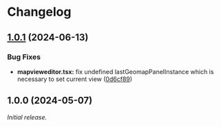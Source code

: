 # Changelog
## [1.0.1](https://github.com/felix-mu/geomap-wms-panel/compare/v1.0.0...v1.0.1) (2024-06-13)


### Bug Fixes

* **mapvieweditor.tsx:** fix undefined lastGeomapPanelInstance which is necessary to set current view ([0d6cf89](https://github.com/felix-mu/geomap-wms-panel/commit/0d6cf89da53665a6984bfba2506a66ec6a40874b))

## 1.0.0 (2024-05-07)

_Initial release._
